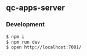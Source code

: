 
## qc-apps-server

### Development

```bash
$ npm i
$ npm run dev
$ open http://localhost:7001/
```